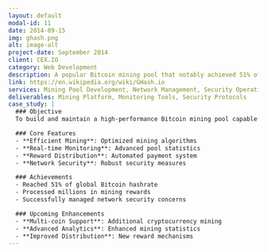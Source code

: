 ```yaml
---
layout: default
modal-id: 11
date: 2014-09-15
img: ghash.png
alt: image-alt
project-date: September 2014
client: CEX.IO
category: Web Development
description: A popular Bitcoin mining pool that notably achieved 51% of global Bitcoin mining power. Operating 24/7 with 99.9% uptime.
link: https://en.wikipedia.org/wiki/GHash.io
services: Mining Pool Development, Network Management, Security Operations
deliverables: Mining Platform, Monitoring Tools, Security Protocols
case_study: |
  ### Objective
  To build and maintain a high-performance Bitcoin mining pool capable of handling significant network hashrate.

  ### Core Features
  - **Efficient Mining**: Optimized mining algorithms
  - **Real-time Monitoring**: Advanced pool statistics
  - **Reward Distribution**: Automated payment system
  - **Network Security**: Robust security measures

  ### Achievements
  - Reached 51% of global Bitcoin hashrate
  - Processed millions in mining rewards
  - Successfully managed network security concerns

  ### Upcoming Enhancements
  - **Multi-coin Support**: Additional cryptocurrency mining
  - **Advanced Analytics**: Enhanced mining statistics
  - **Improved Distribution**: New reward mechanisms
---
```

